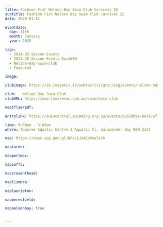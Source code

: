 ```yaml
---
title: Fashion Fish Nelson Bay Swim Club Carnival 25
subtitle: Fashion Fish Nelson Bay Swim Club Carnival 25
date: 2025-01-11

eventdate:
  day: 11th
  month: January
  year: 2025

tags:
  - 2024-25-Season-Events
  - 2024-25-Season-Events-SwimNSW
  - Nelson-Bay-Swim-Club
  - Featured

image: 

clubimage: https://ik.imagekit.io/webtactics/gtsc/img/events/nelson-bay-sc-600x400.png

club: 	Nelson Bay Swim Club
clubURL: https://www.tomareeac.com.au/swim/swim-club

meetflyerpdf: 

entrylink: https://swimcentral.swimming.org.au/events/02539b9a-9e71-ef11-a670-000d3acc1966/nominations

time: 9:00am - 5:00pm
where: Tomaree Aquatic Centre 3 Aquatic Cl, Salamander Bay NSW 2317

map: https://maps.app.goo.gl/BFaLLJtAEpVoaTx86

maptaree: 

mapportmac:

mapcoffs:

mapcresenthead:

maplismore: 

maplaurieton: 

mapberesfield: 

mapnelsonbay: true


---
```

